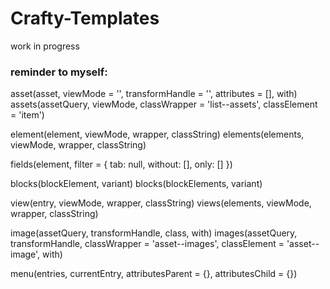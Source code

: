 # Crafty-Templates

work in progress


### reminder to myself:
asset(asset, viewMode = '', transformHandle = '', attributes = [], with)
assets(assetQuery, viewMode, classWrapper = 'list--assets', classElement = 'item')

element(element, viewMode, wrapper, classString)
elements(elements, viewMode, wrapper, classString)

fields(element, filter = { tab: null, without: [], only: [] })

blocks(blockElement, variant)
blocks(blockElements, variant)

view(entry, viewMode, wrapper, classString)
views(elements, viewMode, wrapper, classString)

image(assetQuery, transformHandle, class, with)
images(assetQuery, transformHandle, classWrapper = 'asset--images', classElement = 'asset--image', with)

menu(entries, currentEntry, attributesParent = {}, attributesChild = {})

